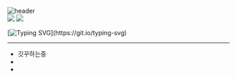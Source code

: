 
<!--
**cozyiscat/cozyiscat** is a ✨ _special_ ✨ repository because its `README.md` (this file) appears on your GitHub profile.

Here are some ideas to get you started:

- 🔭 I’m currently working on ...
- 🌱 I’m currently learning ...
- 👯 I’m looking to collaborate on ...
- 🤔 I’m looking for help with ...
- 💬 Ask me about ...
- 📫 How to reach me: ...
- 😄 Pronouns: ...
- ⚡ Fun fact: ...
-->
![header](https://capsule-render.vercel.app/api?type=waving&color=timeGradient&height=200&section=header&text=COZY%20cat&fontSize=70&fontAlign=70)
<br>
<a href="mailto:leegm17@naver.com"><img src="https://img.shields.io/badge/Gmail-d14836?style=flat-square&logo=Gmail&logoColor=white&link=yuiop7664@gmail.com"/></a>
<a href="https://hits.seeyoufarm.com"><img src="https://hits.seeyoufarm.com/api/count/incr/badge.svg?url=https%3A%2F%2Fgithub.com%2Fcozyiscat%2Fhit-counter&count_bg=%23000000&title_bg=%23E15E1A&icon=baidu.svg&icon_color=%23E7E7E7&title=CozyCat&edge_flat=false"/></a>

[![Typing SVG](https://readme-typing-svg.demolab.com/?lines=✨Hi+there+👋✨;)](https://git.io/typing-svg)
<hr>
<ul>
  <li>깃꾸하는중</li>
  <li></li>
  <li></li>
</ul>
